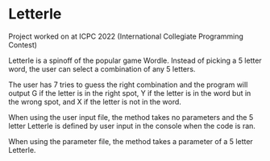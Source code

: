 # Letterle
Project worked on at ICPC 2022 (International Collegiate Programming Contest)

Letterle is a spinoff of the popular game Wordle. Instead of picking a 5 letter word, the user can select a combination of any 5 letters.

The user has 7 tries to guess the right combination and the program will output G if the letter is in the right spot, Y if the letter is in the word but in the wrong spot, and X if the letter is not in the word.

When using the user input file, the method takes no parameters and the 5 letter Letterle is defined by user input in the console when the code is ran.

When using the parameter file, the method takes a parameter of a 5 letter Letterle.
